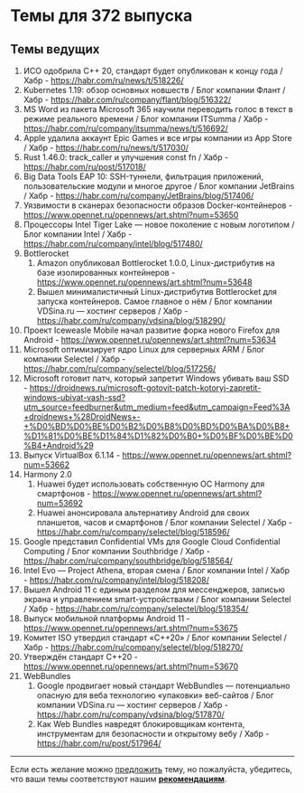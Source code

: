 # Темы для 372 выпуска

## Темы ведущих

1. ИСО одобрила С++ 20, стандарт будет опубликован к концу года / Хабр - https://habr.com/ru/news/t/518226/
1. Kubernetes 1.19: обзор основных новшеств / Блог компании Флант / Хабр - https://habr.com/ru/company/flant/blog/516322/
1. MS Word из пакета Microsoft 365 научили переводить голос в текст в режиме реального времени / Блог компании ITSumma / Хабр - https://habr.com/ru/company/itsumma/news/t/516692/
1. Apple удалила аккаунт Epic Games и все игры компании из App Store / Хабр - https://habr.com/ru/news/t/517030/
1. Rust 1.46.0: track_caller и улучшения const fn / Хабр - https://habr.com/ru/post/517018/
1. Big Data Tools EAP 10: SSH-туннели, фильтрация приложений, пользовательские модули и многое другое / Блог компании JetBrains / Хабр - https://habr.com/ru/company/JetBrains/blog/517406/
1. Уязвимости в сканерах безопасности образов Docker-контейнеров - https://www.opennet.ru/opennews/art.shtml?num=53650
1. Процессоры Intel Tiger Lake — новое поколение с новым логотипом / Блог компании Intel / Хабр - https://habr.com/ru/company/intel/blog/517480/
1. Bottlerocket
    1. Amazon опубликовал Bottlerocket 1.0.0, Linux-дистрибутив на базе изолированных контейнеров - https://www.opennet.ru/opennews/art.shtml?num=53648
    1. Вышел минималистичный Linux-дистрибутив Bottlerocket для запуска контейнеров. Самое главное о нём / Блог компании VDSina.ru — хостинг серверов / Хабр - https://habr.com/ru/company/vdsina/blog/518290/
1. Проект Iceweasle Mobile начал развитие форка нового Firefox для Android - https://www.opennet.ru/opennews/art.shtml?num=53634
1. Microsoft оптимизирует ядро Linux для серверных ARM / Блог компании Selectel / Хабр - https://habr.com/ru/company/selectel/blog/517256/
1. Microsoft готовит патч, который запретит Windows убивать ваш SSD - https://droidnews.ru/microsoft-gotovit-patch-kotoryj-zapretit-windows-ubivat-vash-ssd?utm_source=feedburner&utm_medium=feed&utm_campaign=Feed%3A+droidnews+%28DroidNews+-+%D0%BD%D0%BE%D0%B2%D0%B8%D0%BD%D0%BA%D0%B8+%D1%81%D0%BE%D1%84%D1%82%D0%B0+%D0%BF%D0%BE%D0%B4+Android%29
1. Выпуск VirtualBox 6.1.14 - https://www.opennet.ru/opennews/art.shtml?num=53662
1. Harmony 2.0
    1. Huawei будет использовать собственную ОС Harmony для смартфонов - https://www.opennet.ru/opennews/art.shtml?num=53692
    1. Huawei анонсировала альтернативу Android для своих планшетов, часов и смартфонов / Блог компании Selectel / Хабр - https://habr.com/ru/company/selectel/blog/518596/
1. Google представил Confidential VMs для Google Cloud Confidential Computing / Блог компании Southbridge / Хабр - https://habr.com/ru/company/southbridge/blog/518564/
1. Intel Evo — Project Athena, вторая смена / Блог компании Intel / Хабр - https://habr.com/ru/company/intel/blog/518208/
1. Вышел Android 11 с единым разделом для мессенджеров, записью экрана и управлением smart-устройствами / Блог компании Selectel / Хабр - https://habr.com/ru/company/selectel/blog/518354/
1. Выпуск мобильной платформы Android 11 - https://www.opennet.ru/opennews/art.shtml?num=53675
1. Комитет ISO утвердил стандарт «C++20» / Блог компании Selectel / Хабр - https://habr.com/ru/company/selectel/blog/518270/
1. Утверждён стандарт C++20 - https://www.opennet.ru/opennews/art.shtml?num=53670
1. WebBundles
    1. Google продвигает новый стандарт WebBundles — потенциально опасную для веба технологию «упаковки» веб-сайтов / Блог компании VDSina.ru — хостинг серверов / Хабр - https://habr.com/ru/company/vdsina/blog/517870/
    1. Как Web Bundles навредят блокировщикам контента, инструментам для безопасности и открытому вебу / Хабр - https://habr.com/ru/post/517964/

---

Если есть желание можно [предложить](themes_from_listeners.md) тему, но пожалуйста, убедитесь, что ваши темы соответствуют нашим **[рекомендациям](Recommendations_for_the_proposed_topics.md)**.
